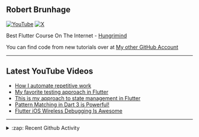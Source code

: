 ## Robert Brunhage

[![YouTube](https://img.shields.io/badge/YouTube-%23FF0000.svg?style=for-the-badge&logo=YouTube&logoColor=white)](http://bit.ly/2SUyRhx)
[![X](https://img.shields.io/badge/X-%23000000.svg?style=for-the-badge&logo=X&logoColor=white)](https://x.com/intent/follow?original_referer=https%3A%2F%2Fgithub.com%2Frobertbrunhage&screen_name=robertbrunhage)

Best Flutter Course On The Internet - [Hungrimind](https://hungrimind.com)

You can find code from new tutorials over at [My other GitHub Account](https://github.com/Robert-Brunhage-Organization)

---

## Latest YouTube Videos
<!-- YOUTUBE:START -->
- [How I automate repetitive work](https://www.youtube.com/watch?v=CNkL6dEOGTo)
- [My favorite testing approach in Flutter](https://www.youtube.com/watch?v=ywGfds4gPZw)
- [This is my approach to state management in Flutter](https://www.youtube.com/watch?v=JFqB2FiXGzU)
- [Pattern Matching in Dart 3 is Powerful!](https://www.youtube.com/watch?v=j3fzeDpd2ts)
- [Flutter iOS Wireless Debugging Is Awesome](https://www.youtube.com/watch?v=atbStqnPXC8)
<!-- YOUTUBE:END -->

---

<details>
  <summary>:zap: Recent Github Activity</summary>
  
<!--START_SECTION:activity-->
1. 🗣 Commented on [#1](https://github.com/RobertBrunhage/dart-tools.nvim/issues/1#issuecomment-3219031811) in [RobertBrunhage/dart-tools.nvim](https://github.com/RobertBrunhage/dart-tools.nvim)
2. 🗣 Commented on [#60289](https://github.com/dart-lang/sdk/issues/60289#issuecomment-2895529425) in [dart-lang/sdk](https://github.com/dart-lang/sdk)
3. 🗣 Commented on [#60289](https://github.com/dart-lang/sdk/issues/60289#issuecomment-2888224518) in [dart-lang/sdk](https://github.com/dart-lang/sdk)
4. ❌ Closed PR [#1](https://github.com/hungrimind/lsp-poc/pull/1) in [hungrimind/lsp-poc](https://github.com/hungrimind/lsp-poc)
5. 🗣 Commented on [#11438](https://github.com/flutter/website/issues/11438#issuecomment-2497097589) in [flutter/website](https://github.com/flutter/website)
<!--END_SECTION:activity-->

</details>

[twitter]: https://twitter.com/robertbrunhage
[youtube]: https://youtube.com/c/robertbrunhage
[instagram]: https://instagram.com/robertbrunhagedev
